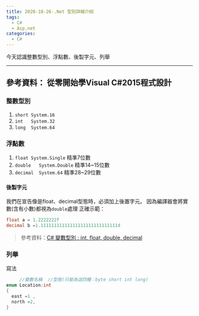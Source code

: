 ```yaml
---
title: 2020-10-26-.Net 型別詳細介紹
tags:
  - C#
  - Asp.net
categories:
  - C#
---
```

今天認識整數型別、浮點數、後製字元、列舉
<!-- more -->
---
參考資料：
從零開始學Visual C#2015程式設計
---
### 整數型別
1. `short System.16`
2. `int   System.32`
3. `long  System.64`

### 浮點數
1. `float System.Single`    精準7位數
2. `double   System.Double`  精準14~15位數
3. `decimal  System.64`      精準28~29位數

#### 後製字元
我們在宣告像是float、decimal型態時，必須加上後置字元。
因為編譯器會將實數(含有小數)都視為`double`處理
正確示範：
```C#
float a = 1.2222222f
decimal b =1.11111111111111111111111111111d
```
> 參考資料：[C# 變數型別 : int, float, double, decimal](https://dotblogs.com.tw/yuis_notes/2019/08/02/170430)

### 列舉
寫法
```C#
     //變數名稱  //型態(只能為這四種：byte short int long)
enum Location:int
{
  east =1 ,
  north =2,
}

```